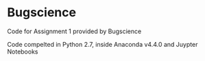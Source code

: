 # Bugscience
Code for Assignment 1 provided by Bugscience

Code compelted in Python 2.7, inside Anaconda v4.4.0 and Juypter Notebooks
